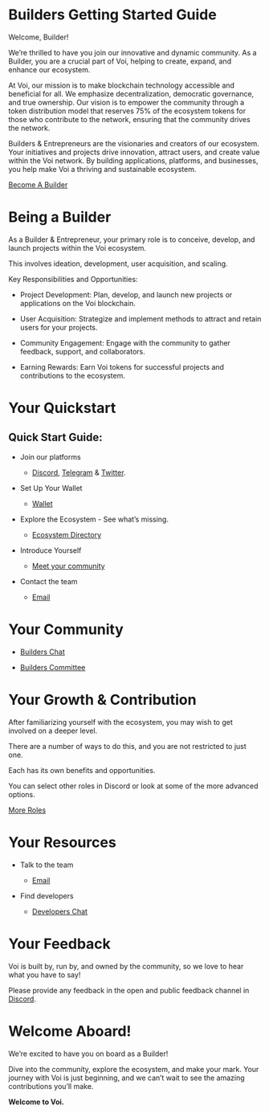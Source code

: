 # Builders Getting Started Guide

Welcome, Builder! 

We’re thrilled to have you join our innovative and dynamic community. As a Builder, you are a crucial part of Voi, helping to create, expand, and enhance our ecosystem.

At Voi, our mission is to make blockchain technology accessible and beneficial for all. We emphasize decentralization, democratic governance, and true ownership. Our vision is to empower the community through a token distribution model that reserves 75% of the ecosystem tokens for those who contribute to the network, ensuring that the community drives the network.

Builders & Entrepreneurs are the visionaries and creators of our ecosystem. Your initiatives and projects drive innovation, attract users, and create value within the Voi network. By building applications, platforms, and businesses, you help make Voi a thriving and sustainable ecosystem.

[Become A Builder](https://discord.com/channels/1055863853633785857/1157678590196973728/1257675380454723604)

# Being a Builder

As a Builder & Entrepreneur, your primary role is to conceive, develop, and launch projects within the Voi ecosystem. 

This involves ideation, development, user acquisition, and scaling.

Key Responsibilities and Opportunities:

- Project Development: Plan, develop, and launch new projects or applications on the Voi blockchain.

- User Acquisition: Strategize and implement methods to attract and retain users for your projects.

- Community Engagement: Engage with the community to gather feedback, support, and collaborators.

- Earning Rewards: Earn Voi tokens for successful projects and contributions to the ecosystem.


# Your Quickstart

## Quick Start Guide:

- Join our platforms 
    - [Discord](https://discord.gg/vnFbrJrHeW), [Telegram](https://t.me/VoiOfficial) & [Twitter](https://x.com/Voi_Net).

- Set Up Your Wallet
    - [Wallet](https://kibis.is/)

- Explore the Ecosystem - See what’s missing.
    - [Ecosystem Directory](https://airtable.com/apphFYuejZFJJG0i6/shru2v6BXxUaAEU7O)

- Introduce Yourself
    - [Meet your community](https://discord.com/channels/1055863853633785857/1257391191167864963)

- Contact the team
    - [Email](mailto:projectinquiry@voi.network)


# Your Community

- [Builders Chat](https://discord.com/channels/1055863853633785857/1257391191167864963)

- [Builders Committee](../governance/committees/builders.md)


# Your Growth & Contribution

After familiarizing yourself with the ecosystem, you may wish to get involved on a deeper level. 

There are a number of ways to do this, and you are not restricted to just one. 

Each has its own benefits and opportunities. 

You can select other roles in Discord or look at some of the more advanced options.

[More Roles](become-a-rebel.md)

# Your Resources

- Talk to the team
    - [Email](mailto:projectinquiry@voi.network)

- Find developers
    - [Developers Chat](https://discord.com/channels/1055863853633785857/1157684453607493652) 

# Your Feedback

Voi is built by, run by, and owned by the community, so we love to hear what you have to say! 

Please provide any feedback in the open and public feedback channel in [Discord](https://discord.com/channels/1055863853633785857/1201927574289403974).


# Welcome Aboard!

We’re excited to have you on board as a Builder! 

Dive into the community, explore the ecosystem, and make your mark. Your journey with Voi is just beginning, and we can’t wait to see the amazing contributions you’ll make.

**Welcome to Voi.**